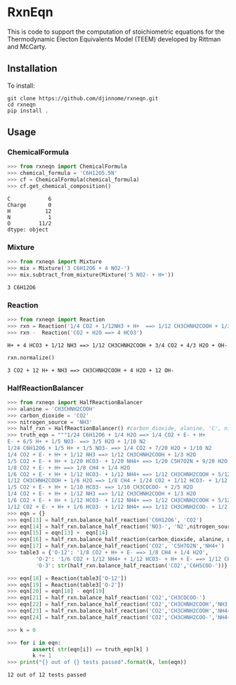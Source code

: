 # RxnEqn
This is code to support the computation of stoichiometric equations for the Thermodynamic Electon Equivalents Model (TEEM) developed by Rittman and McCarty.

## Installation
To install:

```
git clone https://github.com/djinnome/rxneqn.git
cd rxneqn
pip install .
```

## Usage


### ChemicalFormula 
```python
>>> from rxneqn import ChemicalFormula
>>> chemical_formula = 'C6H12O5.5N'
>>> cf = ChemicalFormula(chemical_formula)
>>> cf.get_chemical_composition()
```

    C            6
    Charge       0
    H           12
    N            1
    O         11/2
    dtype: object

### Mixture

```python
>>> from rxneqn import Mixture
>>> mix = Mixture('3 C6H12O6 + 4 NO2-')
>>> mix.subtract_from_mixture(Mixture('5 NO2- + H+'))
```


    3 C6H12O6

### Reaction

```python
>>> from rxneqn import Reaction
>>> rxn = Reaction('1/4 CO2 + 1/12NH3 + H+  ==> 1/12 CH3CHNH2COOH + 1/3 H2O + OH-')
>>> rxn -  Reaction('CO2 + H2O ==> 4 HCO3')
```
    H+ + 4 HCO3 + 1/12 NH3 ==> 1/12 CH3CHNH2COOH + 3/4 CO2 + 4/3 H2O + OH-


```python
rxn.normalize()
```

    3 CO2 + 12 H+ + NH3 ==> CH3CHNH2COOH + 4 H2O + 12 OH-

### HalfReactionBalancer

```python
>>> from rxneqn import HalfReactionBalancer
>>> alanine = 'CH3CHNH2COOH'
>>> carbon_dioxide = 'CO2'
>>> nitrogen_source = 'NH3'
>>> half_rxn = HalfReactionBalancer() #carbon_dioxide, alanine, 'C', nitrogen_source)
>>> truth_eqn = """1/24 C6H12O6 + 1/4 H2O ==> 1/4 CO2 + E- + H+
E- + 6/5 H+ + 1/5 NO3- ==> 3/5 H2O + 1/10 N2
1/24 C6H12O6 + 1/5 H+ + 1/5 NO3- ==> 1/4 CO2 + 7/20 H2O + 1/10 N2
1/4 CO2 + E- + H+ + 1/12 NH3 ==> 1/12 CH3CHNH2COOH + 1/3 H2O
1/5 CO2 + E- + H+ + 1/20 HCO3- + 1/20 NH4+ ==> 1/20 C5H7O2N + 9/20 H2O
1/8 CO2 + E- + H+ ==> 1/8 CH4 + 1/4 H2O
1/6 CO2 + E- + H+ + 1/12 HCO3- + 1/12 NH4+ ==> 1/12 CH3CHNH2COOH + 5/12 H2O
1/12 CH3CHNH2COOH + 1/6 H2O ==> 1/8 CH4 + 1/24 CO2 + 1/12 HCO3- + 1/12 NH4+
1/5 CO2 + E- + H+ + 1/10 HCO3- ==> 1/10 CH3COCOO- + 2/5 H2O
1/4 CO2 + E- + H+ + 1/12 NH3 ==> 1/12 CH3CHNH2COOH + 1/3 H2O
1/6 CO2 + E- + H+ + 1/12 HCO3- + 1/12 NH4+ ==> 1/12 CH3CHNH2COOH + 5/12 H2O
1/12 CO2 + E- + H+ + 1/6 HCO3- + 1/12 NH4+ ==> 1/12 CH3CHNH2COO- + 1/2 H2O""".split('\n')
>>> eqn = {}
>>> eqn[13] = half_rxn.balance_half_reaction('C6H12O6', 'CO2')
>>> eqn[14] = half_rxn.balance_half_reaction('NO3-', 'N2',nitrogen_source='NO3-')
>>> eqn[15] = eqn[13] +  eqn[14] 
>>> eqn[16] = half_rxn.balance_half_reaction(carbon_dioxide, alanine, nitrogen_source)
>>> eqn[17] = half_rxn.balance_half_reaction('CO2', 'C5H7O2N','NH4+')
>>> table3 = {'O-12': '1/8 CO2 + H+ + E- ==> 1/8 CH4 + 1/4 H2O',
         'O-2': '1/6 CO2 + 1/12 NH4+ + 1/12 HCO3- + H+ + E- ==> 1/12 CH3CHNH2COOH + 5/12 H2O',
         'O-3': str(half_rxn.balance_half_reaction('CO2','C6H5COO-'))}

>>> eqn[18] = Reaction(table3['O-12'])
>>> eqn[19] = Reaction(table3['O-2'])
>>> eqn[20] = eqn[18] - eqn[19]
>>> eqn[21] = half_rxn.balance_half_reaction('CO2','CH3COCOO-')
>>> eqn[22] = half_rxn.balance_half_reaction('CO2','CH3CHNH2COOH','NH3')
>>> eqn[23] = half_rxn.balance_half_reaction('CO2','CH3CHNH2COOH','NH4+')
>>> eqn[24] = half_rxn.balance_half_reaction('CO2','CH3CHNH2COO-','NH4+')

>>> k = 0

>>> for i in eqn:
    	assert( str(eqn[i]) == truth_eqn[k] )
    	k += 1
>>> print("{} out of {} tests passed".format(k, len(eqn))
```

    12 out of 12 tests passed


